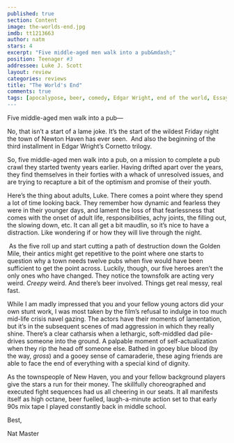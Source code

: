 ```yaml
---
published: true
section: Content
image: the-worlds-end.jpg
imdb: tt1213663
author: natm 
stars: 4
excerpt: "Five middle-aged men walk into a pub&mdash;"
position: Teenager #3
addressee: Luke J. Scott
layout: review
categories: reviews
title: "The World's End"
comments: true
tags: [apocalypose, beer, comedy, Edgar Wright, end of the world, Essays, Newton Haven, sci-fi, Simon Pegg, The World's End]
---
```

<p>Five middle-aged men walk into a pub&mdash;</p>
<p>No, that isn&rsquo;t a start of a lame joke. It&rsquo;s the start of the wildest Friday night the town of Newton Haven has ever seen.&nbsp; And also the beginning of the third installment in Edgar Wright&rsquo;s Cornetto trilogy.</p>
<p>So, five middle-aged men walk into a pub, on a mission to complete a pub crawl they started twenty years earlier. Having drifted apart over the years, they find themselves in their forties with a whack of unresolved issues, and are trying to recapture a bit of the optimism and promise of their youth.</p>
<p>Here&rsquo;s the thing about adults, Luke. There comes a point where they spend a lot of time looking back. They remember how dynamic and fearless they were in their younger days, and lament the loss of that fearlessness that comes with the onset of adult life, responsibilities, achy joints, the filling out, the slowing down, etc. It can all get a bit maudlin, so it&rsquo;s nice to have a distraction. Like wondering if or how they will live through the night.</p>
<p>&nbsp;As the five roll up and start cutting a path of destruction down the Golden Mile, their antics might get repetitive to the point where one starts to question why a town needs twelve pubs when five would have been sufficient to get the point across. Luckily, though, our five heroes aren&rsquo;t the only ones who have changed. They notice the townsfolk are acting very weird. <em>Creepy </em>weird. And there&rsquo;s beer involved. Things get real messy, real fast.</p>
<p>While I am madly impressed that you and your fellow young actors did your own stunt work, I was most taken by the film&rsquo;s refusal to indulge in too much mid-life crisis navel gazing. The actors have their moments of lamentation, but it&rsquo;s in the subsequent scenes of mad aggression in which they really shine. There&rsquo;s a clear catharsis when a lethargic, soft-middled dad pile-drives someone into the ground. A palpable moment of self-actualization when they rip the head off someone else. Bathed in gooey blue blood (by the way, <em>gross</em>) and a gooey sense of camaraderie, these aging friends are able to face the end of everything with a special kind of dignity.</p>
<p>As the townspeople of New Haven, you and your fellow background players give the stars a run for their money. The skillfully choreographed and executed fight sequences had us all cheering in our seats. It all manifests itself as high octane, beer fuelled, laugh-a-minute action set to that early 90s mix tape I played constantly back in middle school.</p>
<p>Best,</p>
<p>Nat Master</p>
